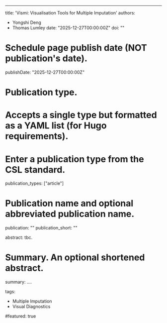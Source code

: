 ---
title: 'Vismi: Visualisation Tools for Multiple Imputation'
authors:
- Yongshi Deng
- Thomas Lumley
date: "2025-12-27T00:00:00Z"
doi: ""

# Schedule page publish date (NOT publication's date).
publishDate: "2025-12-27T00:00:00Z"

# Publication type.
# Accepts a single type but formatted as a YAML list (for Hugo requirements).
# Enter a publication type from the CSL standard.
publication_types: ["article"]

# Publication name and optional abbreviated publication name.
publication: ""
publication_short: ""

abstract: tbc.

# Summary. An optional shortened abstract.
summary: ....

tags:
- Multiple Imputation
- Visual Diagnostics

#featured: true

